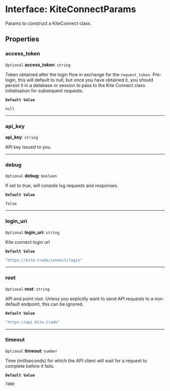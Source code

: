 # Interface: KiteConnectParams

Params to construct a KiteConnect class.

## Properties

### access\_token

 `Optional` **access\_token**: `string`

Token obtained after the login flow in exchange for the `request_token`.
Pre-login, this will default to null, but once you have obtained it, you
should persist it in a database or session to pass to the Kite Connect
class initialisation for subsequent requests.

**`Default Value`**

`null`

___

### api\_key

 **api\_key**: `string`

API key issued to you.

___

### debug

 `Optional` **debug**: `boolean`

If set to true, will console log requests and responses.

**`Default Value`**

`false`

___

### login\_uri

 `Optional` **login\_uri**: `string`

Kite connect login url

**`Default Value`**

```ts
"https://kite.trade/connect/login"
```

___

### root

 `Optional` **root**: `string`

API end point root. Unless you explicitly want to send API requests to a
non-default endpoint, this can be ignored.

**`Default Value`**

```ts
"https://api.kite.trade"
```

___

### timeout

 `Optional` **timeout**: `number`

Time (milliseconds) for which the API client will wait for a request to complete before it fails.

**`Default Value`**

`7000`
